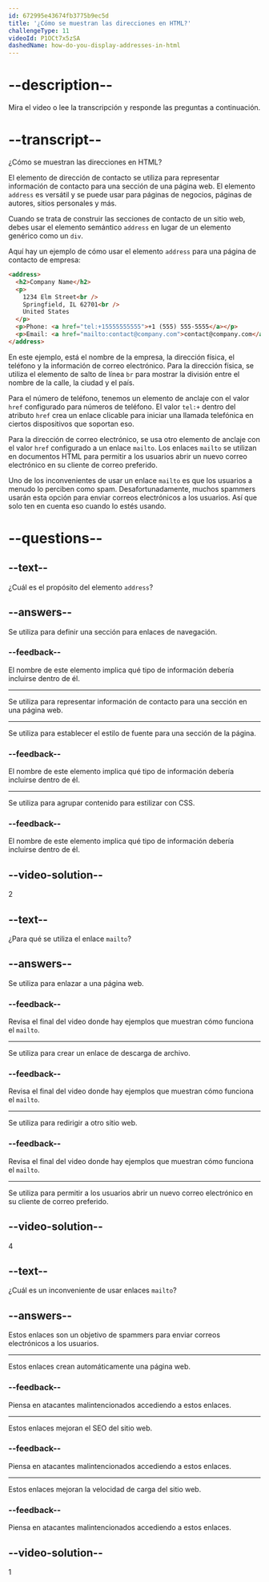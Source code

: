 ```yaml
---
id: 672995e43674fb3775b9ec5d
title: '¿Cómo se muestran las direcciones en HTML?'
challengeType: 11
videoId: P1OCt7x5zSA
dashedName: how-do-you-display-addresses-in-html
---
```


# --description--

Mira el video o lee la transcripción y responde las preguntas a continuación.

# --transcript--

¿Cómo se muestran las direcciones en HTML?

El elemento de dirección de contacto se utiliza para representar información de contacto para una sección de una página web. El elemento `address` es versátil y se puede usar para páginas de negocios, páginas de autores, sitios personales y más.

Cuando se trata de construir las secciones de contacto de un sitio web, debes usar el elemento semántico `address` en lugar de un elemento genérico como un `div`.

Aquí hay un ejemplo de cómo usar el elemento `address` para una página de contacto de empresa:

```html
<address>
  <h2>Company Name</h2>
  <p>
    1234 Elm Street<br />
    Springfield, IL 62701<br />
    United States
  </p>
  <p>Phone: <a href="tel:+15555555555">+1 (555) 555-5555</a></p>
  <p>Email: <a href="mailto:contact@company.com">contact@company.com</a></p>
</address>
```

En este ejemplo, está el nombre de la empresa, la dirección física, el teléfono y la información de correo electrónico. Para la dirección física, se utiliza el elemento de salto de línea `br` para mostrar la división entre el nombre de la calle, la ciudad y el país.

Para el número de teléfono, tenemos un elemento de anclaje con el valor `href` configurado para números de teléfono. El valor `tel:+` dentro del atributo `href` crea un enlace clicable para iniciar una llamada telefónica en ciertos dispositivos que soportan eso.

Para la dirección de correo electrónico, se usa otro elemento de anclaje con el valor `href` configurado a un enlace `mailto`. Los enlaces `mailto` se utilizan en documentos HTML para permitir a los usuarios abrir un nuevo correo electrónico en su cliente de correo preferido.

Uno de los inconvenientes de usar un enlace `mailto` es que los usuarios a menudo lo perciben como spam. Desafortunadamente, muchos spammers usarán esta opción para enviar correos electrónicos a los usuarios. Así que solo ten en cuenta eso cuando lo estés usando.

# --questions--

## --text--

¿Cuál es el propósito del elemento `address`?

## --answers--

Se utiliza para definir una sección para enlaces de navegación.

### --feedback--

El nombre de este elemento implica qué tipo de información debería incluirse dentro de él.

---

Se utiliza para representar información de contacto para una sección en una página web.

---

Se utiliza para establecer el estilo de fuente para una sección de la página.

### --feedback--

El nombre de este elemento implica qué tipo de información debería incluirse dentro de él.

---

Se utiliza para agrupar contenido para estilizar con CSS.

### --feedback--

El nombre de este elemento implica qué tipo de información debería incluirse dentro de él.

## --video-solution--

2

## --text--

¿Para qué se utiliza el enlace `mailto`?

## --answers--

Se utiliza para enlazar a una página web.

### --feedback--

Revisa el final del video donde hay ejemplos que muestran cómo funciona el `mailto`.

---

Se utiliza para crear un enlace de descarga de archivo.

### --feedback--

Revisa el final del video donde hay ejemplos que muestran cómo funciona el `mailto`.

---

Se utiliza para redirigir a otro sitio web.

### --feedback--

Revisa el final del video donde hay ejemplos que muestran cómo funciona el `mailto`.

---

Se utiliza para permitir a los usuarios abrir un nuevo correo electrónico en su cliente de correo preferido.

## --video-solution--

4

## --text--

¿Cuál es un inconveniente de usar enlaces `mailto`?

## --answers--

Estos enlaces son un objetivo de spammers para enviar correos electrónicos a los usuarios.

---

Estos enlaces crean automáticamente una página web.

### --feedback--

Piensa en atacantes malintencionados accediendo a estos enlaces.

---

Estos enlaces mejoran el SEO del sitio web.

### --feedback--

Piensa en atacantes malintencionados accediendo a estos enlaces.

---

Estos enlaces mejoran la velocidad de carga del sitio web.

### --feedback--

Piensa en atacantes malintencionados accediendo a estos enlaces.

## --video-solution--

1
